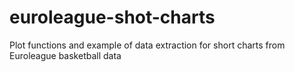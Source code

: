 # euroleague-shot-charts
Plot functions and example of data extraction for short charts from Euroleague basketball data
